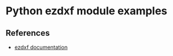 # Python ezdxf module examples


## References

- [ezdxf documentation](https://ezdxf.readthedocs.io/en/stable/)
